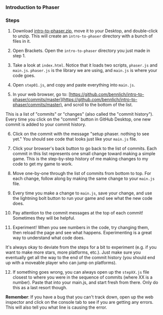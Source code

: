 ### Introduction to Phaser

### Steps

1) Download [intro-to-phaser.zip](https://github.com/bennlich/missionbit/raw/master/intro-to-phaser/intro-to-phaser.zip), move it to your Desktop, and double-click to unzip. This will create an `intro-to-phaser` directory with a bunch of files in it.

2) Open Brackets. Open the `intro-to-phaser` directory you just made in step 1.

3) Take a look at `index.html`. Notice that it loads two scripts, `phaser.js` and `main.js`. `phaser.js` is the library we are using, and `main.js` is where your code goes.

4) Open `step01.js`, and copy and paste everything into `main.js`.

5) In your web browser, go to: [https://github.com/bennlich/intro-to-phaser/commits/master](https://github.com/bennlich/intro-to-phaser/commits/master), and scroll to the bottom of the list.

This is a list of "commits" or "changes" (also called the "commit history"). Every time you click on the "commit" button in GitHub Desktop, one new commit is added to your commit history.

6) Click on the commit with the message "setup phaser. nothing to see yet." You should see code that looks just like your `main.js` file.

7) Click your browser's back button to go back to the list of commits. Each commit in this list represents one small change toward making a simple game. This is the step-by-step history of me making changes to my code to get my game to work.

8) Move one-by-one through the list of commits from bottom to top. For each change, follow along by making the same change to your `main.js` file.

9) Every time you make a change to `main.js`, save your change, and use the lightning bolt button to run your game and see what the new code does.

10) Pay attention to the commit messages at the top of each commit! Sometimes they will be helpful.

11) Experiment! When you see numbers in the code, try changing them, then reload the page and see what happens. Experimenting is a great way to understand what code does.

It's always okay to deviate from the steps for a bit to experiment (e.g. if you want to make more stars, more platforms, etc.). Just make sure you eventually get all the way to the end of the commit history (you should end up with a moveable player who can jump on platforms).

12) If something goes wrong, you can always open up the `stepXX.js` file closest to where you were in the sequence of commits (where XX is a number). Paste that into your main.js, and start fresh from there. Only do this as a last resort though.

__Remember__: If you have a bug that you can't track down, open up the web inspector and click on the console tab to see if you are getting any errors. This will also tell you what line is causing the error.
